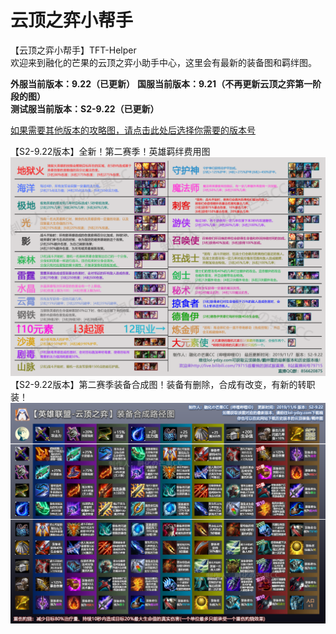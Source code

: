 # 云顶之弈小帮手
【云顶之弈小帮手】TFT-Helper  
欢迎来到融化的芒果的云顶之弈小助手中心，这里会有最新的装备图和羁绊图。  

**外服当前版本：9.22（已更新）** 
**国服当前版本：9.21（不再更新云顶之弈第一阶段的图）**  
**测试服当前版本：S2-9.22（已更新）**  

[如果需要其他版本的攻略图，请点击此处后选择你需要的版本号](https://github.com/CuewarsTaner/TFT)  

【S2-9.22版本】全新！第二赛季！英雄羁绊费用图
![Image text](https://raw.githubusercontent.com/CuewarsTaner/TFT/master/S2-9.22/%E3%80%909.22%E3%80%91S2%E8%8B%B1%E9%9B%84%E7%BE%81%E7%BB%8A%E8%B4%B9%E7%94%A8%E5%9B%BE_191107.png)
【S2-9.22版本】第二赛季装备合成图！装备有删除，合成有改变，有新的转职装！
![Image text](https://raw.githubusercontent.com/CuewarsTaner/TFT/master/S2-9.22/%E3%80%909.22%E3%80%91S2%E8%A3%85%E5%A4%87%E5%9B%BE_191107.png)
